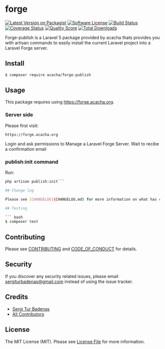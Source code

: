 # forge

[![Latest Version on Packagist][ico-version]][link-packagist]
[![Software License][ico-license]](LICENSE.md)
[![Build Status][ico-travis]][link-travis]
[![Coverage Status][ico-scrutinizer]][link-scrutinizer]
[![Quality Score][ico-code-quality]][link-code-quality]
[![Total Downloads][ico-downloads]][link-downloads]

Forge-publish is a Laravel 5 package provided by acacha thats provides you with artisan commands to easily install the 
current Laravel project into a Laravel Forge server.

## Install

``` bash
$ composer require acacha/forge-publish
```

## Usage

This package requires using https://forge.acacha.org. 

### Server side

Please first visit:

```
https://forge.acacha.org
```

Login and ask permissions to Manage a Laravel Forge Server. Wait to recibe a confirmation email 

### publish:init command

Run:

``` bash
php artisan publish:init```

## Change log

Please see [CHANGELOG](CHANGELOG.md) for more information on what has changed recently.

## Testing

``` bash
$ composer test
```

## Contributing

Please see [CONTRIBUTING](CONTRIBUTING.md) and [CODE_OF_CONDUCT](CODE_OF_CONDUCT.md) for details.

## Security

If you discover any security related issues, please email sergiturbadenas@gmail.com instead of using the issue tracker.

## Credits

- [Sergi Tur Badenas][link-author]
- [All Contributors][link-contributors]

## License

The MIT License (MIT). Please see [License File](LICENSE.md) for more information.

[ico-version]: https://img.shields.io/packagist/v/acacha/forge.svg?style=flat-square
[ico-license]: https://img.shields.io/badge/license-MIT-brightgreen.svg?style=flat-square
[ico-travis]: https://img.shields.io/travis/acacha/forge/master.svg?style=flat-square
[ico-scrutinizer]: https://img.shields.io/scrutinizer/coverage/g/acacha/forge.svg?style=flat-square
[ico-code-quality]: https://img.shields.io/scrutinizer/g/acacha/forge.svg?style=flat-square
[ico-downloads]: https://img.shields.io/packagist/dt/acacha/forge.svg?style=flat-square

[link-packagist]: https://packagist.org/packages/acacha/forge
[link-travis]: https://travis-ci.org/acacha/forge
[link-scrutinizer]: https://scrutinizer-ci.com/g/acacha/forge/code-structure
[link-code-quality]: https://scrutinizer-ci.com/g/acacha/forge
[link-downloads]: https://packagist.org/packages/acacha/forge
[link-author]: https://github.com/acacha
[link-contributors]: ../../contributors
